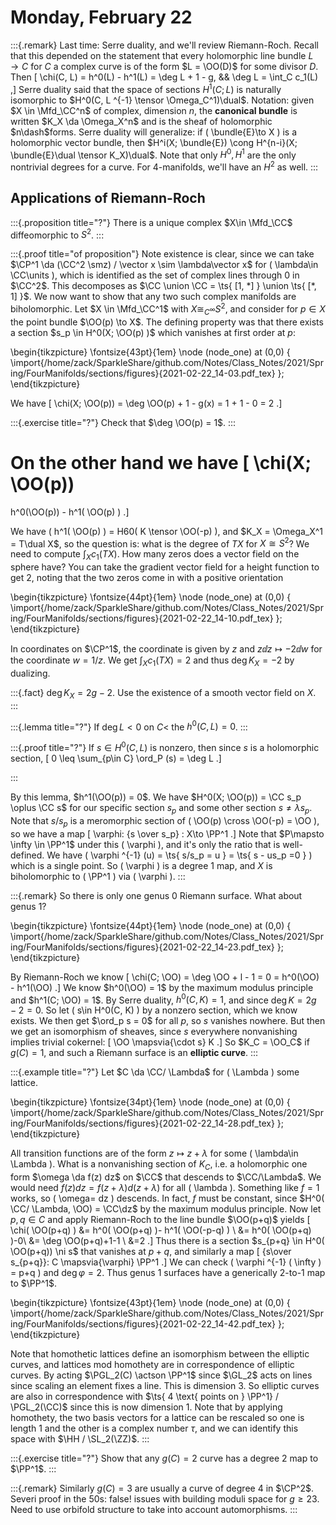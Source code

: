# Monday, February 22

:::{.remark}
Last time: Serre duality, and we'll review Riemann-Roch.
Recall that this depended on the statement that every holomorphic line bundle $L\to C$ for $C$ a complex curve is of the form $L = \OO(D)$ for some divisor $D$.
Then 
\[
\chi(C, L) = h^0(L) - h^1(L) = \deg L + 1 - g, && \deg L = \int_C c_1(L)
,\]
Serre duality said that the space of sections $H^1(C; L)$ is naturally isomorphic to $H^0(C, L ^{-1} \tensor \Omega_C^1)\dual$.
Notation: given $X \in \Mfd_\CC^n$ of complex,  dimension $n$, the **canonical bundle** is written $K_X \da \Omega_X^n$ and is the sheaf of holomorphic $n\dash$forms.
Serre duality will generalize: if \( \bundle{E}\to X \) is a holomorphic vector bundle, then $H^i(X; \bundle{E}) \cong H^{n-i}(X; \bundle{E}\dual \tensor K_X)\dual$.
Note that only $H^0, H^1$ are the only nontrivial degrees for a curve.
For 4-manifolds, we'll have an $H^2$ as well.
:::

## Applications of Riemann-Roch

:::{.proposition title="?"}
There is a unique complex $X\in \Mfd_\CC$ diffeomorphic to $S^2$.
:::

:::{.proof title="of proposition"}
Note existence is clear, since we can take $\CP^1 \da (\CC^2 \smz) / \vector x \sim \lambda\vector x$ for \( \lambda\in \CC\units \), which is identified as the set of complex lines through $0$ in $\CC^2$.
This decomposes as $\CC \union \CC = \ts{ [1, *] } \union \ts{ [*, 1] }$.
We now want to show that any two such complex manifolds are biholomorphic.
Let $X \in \Mfd_\CC^1$ with $X\cong_{C^{\infty }} S^2$, and consider for $p\in X$ the point bundle $\OO(p) \to X$.
The defining property was that there exists a section $s_p \in H^0(X; \OO(p) )$ which vanishes at first order at $p$:

\begin{tikzpicture}
\fontsize{43pt}{1em} 
\node (node_one) at (0,0) { \import{/home/zack/SparkleShare/github.com/Notes/Class_Notes/2021/Spring/FourManifolds/sections/figures}{2021-02-22_14-03.pdf_tex} };
\end{tikzpicture}

We have 
\[
\chi(X; \OO(p)) 
= \deg \OO(p) + 1 - g(x) = 1 + 1 - 0 = 2
.\]


:::{.exercise title="?"}
Check that $\deg \OO(p) = 1$.
:::

On the other hand we have
\[
\chi(X; \OO(p)) 
=
h^0(\OO(p)) - h^1( \OO(p) )
.\]

We have \( h^1( \OO(p) ) = H60( K \tensor \OO(-p) \), and $K_X = \Omega_X^1 = T\dual X$, so the question is:
what is the degree of $TX$ for $X\cong S^2$?
We need to compute $\int_X c_1(TX)$.
How many zeros does a vector field on the sphere have?
You can take the gradient vector field for a height function to get $2$, noting that the two zeros come in with a positive orientation

\begin{tikzpicture}
\fontsize{44pt}{1em} 
\node (node_one) at (0,0) { \import{/home/zack/SparkleShare/github.com/Notes/Class_Notes/2021/Spring/FourManifolds/sections/figures}{2021-02-22_14-10.pdf_tex} };
\end{tikzpicture}

In coordinates on $\CP^1$, the coordinate is given by $z$ and $z \dd{}{z} \mapsto -2 \dd{}{w}$ for the coordinate $w = 1/z$.
We get $\int_X c_1(TX) = 2$ and thus $\deg K_X = -2$ by dualizing.

:::{.fact}
$\deg K_X = 2g-2$.
Use the existence of a smooth vector field on $X$.
:::

:::{.lemma title="?"}
If $\deg L < 0$ on $C$< the $h^0(C, L) = 0$.
:::


:::{.proof title="?"}
If $s\in H^0(C, L)$ is nonzero, then since $s$ is a holomorphic section,
\[
0 \leq \sum_{p\in C} \ord_P (s) = \deg L
.\]

:::

By this lemma, $h^1(\OO(p)) = 0$.
We have $H^0(X; \OO(p)) = \CC s_p \oplus \CC s$ for our specific section $s_p$ and some other section $s \neq \lambda s_p$.
Note that $s/s_p$ is a meromorphic section of \( \OO(p) \cross \OO(-p) = \OO \), so we have a map
\[
\varphi: {s \over s_p} : X\to \PP^1
.\]
Note that $P\mapsto \infty \in \PP^1$ under this \( \varphi \), and it's only the ratio that is well-defined.
We have \( \varphi ^{-1} (u) = \ts{ s/s_p = u } = \ts{ s - us_p =0 } \) which is a single point.
So \( \varphi \) is a degree 1 map, and $X$ is biholomorphic to \( \PP^1 \) via \( \varphi \).
:::

:::{.remark}
So there is only one genus 0 Riemann surface.
What about genus 1?

\begin{tikzpicture}
\fontsize{44pt}{1em} 
\node (node_one) at (0,0) { \import{/home/zack/SparkleShare/github.com/Notes/Class_Notes/2021/Spring/FourManifolds/sections/figures}{2021-02-22_14-23.pdf_tex} };
\end{tikzpicture}

By Riemann-Roch we know
\[
\chi(C; \OO) = \deg \OO + l - 1 = 0 = h^0(\OO) - h^1(\OO)
.\]
We know $h^0(\OO) = 1$ by the maximum modulus principle and $h^1(C; \OO) = 1$.
By Serre duality, $h^0(C, K) = 1$, and since $\deg K = 2g-2 = 0$.
So let \( s\in H^0(C, K) \) by a nonzero section, which we know exists.
We then get $\ord_p s = 0$ for all $p$, so $s$ vanishes nowhere.
But then we get an isomorphism of sheaves, since $s$ everywhere nonvanishing implies trivial cokernel:
\[
\OO \mapsvia{\cdot s} K
.\]
So $K_C = \OO_C$ if $g(C) = 1$, and such a Riemann surface is an **elliptic curve**.
:::

:::{.example title="?"}
Let $C \da \CC/ \Lambda$ for \( \Lambda \) some lattice.

\begin{tikzpicture}
\fontsize{34pt}{1em} 
\node (node_one) at (0,0) { \import{/home/zack/SparkleShare/github.com/Notes/Class_Notes/2021/Spring/FourManifolds/sections/figures}{2021-02-22_14-28.pdf_tex} };
\end{tikzpicture}

All transition functions are of the form $z \mapsto z + \lambda$ for some \( \lambda\in \Lambda \).
What is a nonvanishing section of $K_C$, i.e. a holomorphic one form $\omega \da f(z) dz$ on $\CC$ that descends to $\CC/\Lambda$.
We would need $f(z)dz = f(z + \lambda)d(z+ \lambda)$ for all \( \lambda \).
Something like $f=1$ works, so \( \omega= dz \) descends.
In fact, $f$ must be constant, since $H^0( \CC/ \Lambda, \OO) = \CC\dz$ by the maximum modulus principle.
Now let $p, q\in C$ and apply Riemann-Roch to the line bundle $\OO(p+q)$ yields
\[
\chi( \OO(p+q) ) &=
h^0( \OO(p+q) )-
h^1( \OO(-p-q) ) \\
&=
h^0( \OO(p+q) )-0\\
&=
\deg \OO(p+q)+1-1 \\
&=2
.\]
Thus there is a section $s_{p+q} \in H^0( \OO(p+q)) \ni s$ that vanishes at $p+q$, and similarly a map
\[
{s\over s_{p+q}}: C \mapsvia{\varphi} \PP^1
.\]
We can check \( \varphi ^{-1} ( \infty ) = p+q \) and $\deg \varphi = 2$.
Thus genus 1 surfaces have a generically 2-to-1 map to $\PP^1$.

\begin{tikzpicture}
\fontsize{43pt}{1em} 
\node (node_one) at (0,0) { \import{/home/zack/SparkleShare/github.com/Notes/Class_Notes/2021/Spring/FourManifolds/sections/figures}{2021-02-22_14-42.pdf_tex} };
\end{tikzpicture}

Note that homothetic lattices define an isomorphism between the elliptic curves, and lattices mod homothety are in correspondence of elliptic curves.
By acting $\PGL_2(C) \actson \PP^1$ since $\GL_2$ acts on lines since scaling an element fixes a line.
This is dimension 3.
So elliptic curves are also in correspondence with $\ts{ 4 \text{ points on } \PP^1} / \PGL_2(\CC)$ since this is now dimension 1.
Note that by applying homothety, the two basis vectors for a lattice can be rescaled so one is length 1 and the other is a complex number $\tau$, and we can identify this space with $\HH / \SL_2(\ZZ)$.
:::

:::{.exercise title="?"}
Show that any $g(C) = 2$ curve has a degree 2 map to $\PP^1$.
:::

:::{.remark}
Similarly $g(C) = 3$ are usually a curve of degree $4$ in $\CP^2$.
Severi proof in the 50s: false! issues with building moduli space for $g\geq 23$.
Need to use orbifold structure to take into account automorphisms.
:::


